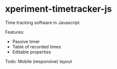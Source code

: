 # xperiment-timetracker-js
Time tracking software in Javascript.

Features:
* Passive timer
* Table of recorded times
* Editable properties

Todo:
Mobile (responsive) layout